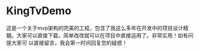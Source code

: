 # KingTvDemo
这是一个关于mvp架构的完美的工程，包含了我这么多年在开发中的项目设计精髓。大家可以直接下载，简单改改就可以在项目中直接运用了。非常实用！如有问提大家可
以直接留言，我会第一时间回复您的疑惑！
